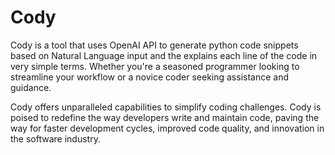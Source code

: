 # Cody
Cody is a tool that uses OpenAI API to generate python code snippets based on Natural Language input and the explains each line of the code in very simple terms.
Whether you're a seasoned programmer looking to streamline your workflow or a novice coder seeking assistance and guidance. 

Cody offers unparalleled capabilities to simplify coding challenges. 
Cody is poised to redefine the way developers write and maintain code, paving the way for faster development cycles, improved code quality, and innovation in the software industry.
